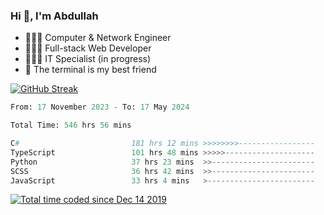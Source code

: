 <h3>Hi 👋, I'm Abdullah</h3>

- 👷🏼‍♂️ Computer & Network Engineer
- 👨🏻‍💻 Full-stack Web Developer
- 👨🏻‍💻 IT Specialist (in progress)
- 🖤 The terminal is my best friend

[![GitHub Streak](https://streak-stats.demolab.com?user=al3bad&theme=transparent&date_format=j%20M%5B%20Y%5D)](https://git.io/streak-stats)

<!--START_SECTION:waka-->

```python
From: 17 November 2023 - To: 17 May 2024

Total Time: 546 hrs 56 mins

C#                         181 hrs 12 mins >>>>>>>>-----------------   32.78 %
TypeScript                 101 hrs 48 mins >>>>>--------------------   18.42 %
Python                     37 hrs 23 mins  >>-----------------------   06.76 %
SCSS                       36 hrs 42 mins  >>-----------------------   06.64 %
JavaScript                 33 hrs 4 mins   >------------------------   05.98 %
```

<!--END_SECTION:waka-->

<p>
  <a href="https://wakatime.com/@ce2a2aac-0d6b-4d65-b864-8a4bcaf12967"><img src="https://wakatime.com/badge/user/ce2a2aac-0d6b-4d65-b864-8a4bcaf12967.svg" alt="Total time coded since Dec 14 2019" /></a>
</p>
